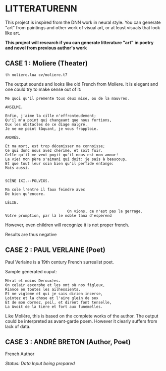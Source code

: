 
# LITTERATURENN

This project is inspired from the DNN work in neural style. You can generate "art" from paintings and other work of visual art, or at least visuals that look like art.

**This project will research if you can generate litterature "art" in poetry and novel from previous author's work**

## CASE 1 : Moliere (Theater)

```
th moliere.lua cv/moliere.t7
```

The output sounds and looks like old French from Moliere. It is elegant and one could try to make sense out of it:

```
Me quoi qu'il premente tous deux mise, ou de la mauvres.

ANSELME.

Enfin, j'aime la cille n'effronteudement;
Qu'il m'a point qui changeant que nous fortions,
Oux les obstacles de ce diage malgré.
Je ne me point tâquant, je vous frapploie.

ANDRÈS.

Et ma mort, est trop décemisser ma connoisse;
Ce qui donc nous avez chérime, et soit fuir.
Celle qu'il me veut poyit qu'il nous est mon amour!
La vie! mon père s'aimani qui doit: je sais à beaucoup,
Et que tout leur soin bien qu'il perfide entange:
Mais aussi.


SCÈNE IXI.--POLVIOS.

Ma cole l'entre il faux feindre avec
De bien qu'encore.

LÉLIE.

                            On vions, ce n'est pas la gerrage.
Votre promption, par là le noble tana d'espérend
```

However, even children will recognize it is not proper french.

Results are thus negative

## CASE 2 : PAUL VERLAINE (Poet)

Paul Verlaine is a 19th century French surrealist poet.

Sample generated ouput:

```
Mérat et moins Deroux)es.
On celair escorphe et les ont où nos figleux,
Riance en toutes les ailhessients.
Et ne vigleme et qui je sais dirien incerse,
Lointez et la chose et l'aire glein de sox
Et de mon dormez, peil, et dirent font tenselle,
La Avoit de la tière et fort aux funemelles.

```

Like Molière, this is based on the complete works of the author. The output could be interpreted as avant-garde poem. However it clearly suffers from lack of data.


## CASE 3 : ANDRÉ BRETON (Author, Poet)

French Author

*Status: Data Input being prepared*
